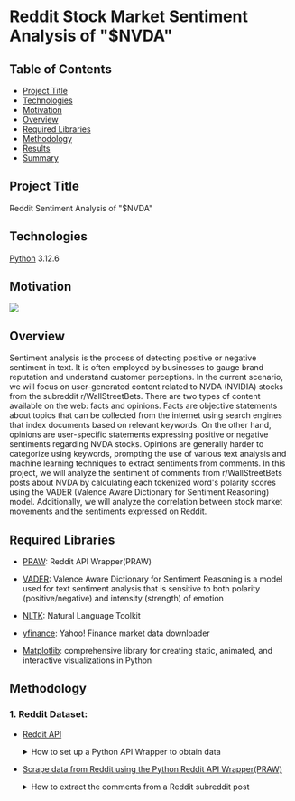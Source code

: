 # Reddit Stock Market Sentiment Analysis of "$NVDA" 


## Table of Contents
* [Project Title](#project-title)
* [Technologies](#technologies)
* [Motivation](#motivation)
* [Overview](#overview)
* [Required Libraries](#required-library)
* [Methodology](#methodology)
* [Results](#results)
* [Summary](#summary)



## Project Title
Reddit Sentiment Analysis of "$NVDA"

## Technologies
[Python](https://www.python.org/downloads/ "Download Python") 3.12.6

## Motivation
![](https://i.pinimg.com/564x/19/c1/3c/19c13c17a1765b1d3073f10e73e6419f.jpg)


## Overview 

Sentiment analysis is the process of detecting positive or negative sentiment in text. It is often employed by businesses to gauge brand reputation and understand customer perceptions. In the current scenario, we will focus on user-generated content related to NVDA (NVIDIA) stocks from the subreddit r/WallStreetBets. There are two types of content available on the web: facts and opinions. Facts are objective statements about topics that can be collected from the internet using search engines that index documents based on relevant keywords. On the other hand, opinions are user-specific statements expressing positive or negative sentiments regarding NVDA stocks. Opinions are generally harder to categorize using keywords, prompting the use of various text analysis and machine learning techniques to extract sentiments from comments. In this project, we will analyze the sentiment of comments from r/WallStreetBets posts about NVDA by calculating each tokenized word's polarity scores using the VADER (Valence Aware Dictionary for Sentiment Reasoning) model. Additionally, we will analyze the correlation between stock market movements and the sentiments expressed on Reddit.

## Required Libraries

* [PRAW](https://praw.readthedocs.io/en/stable/getting_started/installation.html): Reddit API Wrapper(PRAW)

* [VADER](https://pypi.org/project/vaderSentiment/#data): Valence Aware Dictionary for Sentiment Reasoning is a model used for text sentiment analysis that is sensitive to both polarity (positive/negative) and intensity (strength) of emotion

* [NLTK](https://www.nltk.org/install.html): Natural Language Toolkit

* [yfinance](https://pypi.org/project/yfinance/): Yahoo! Finance market data downloader

* [Matplotlib](https://matplotlib.org/): comprehensive library for creating static, animated, and interactive visualizations in Python


## Methodology

### 1. Reddit Dataset:
* [Reddit API](https://www.reddit.com/dev/api/)
  <details>
  <summary>How to set up a Python API Wrapper to obtain data</summary>
  
    ## Prerequisites
    1. To access Reddit's API, you will need to create a [Reddit account](https://www.reddit.com/register/)
    2. Client ID
    3. Client Secret
    4. User Agent

    ## Getting Access
  ![](img/create_application.png)
    1. Create an application via [App Preferences](https://www.reddit.com/prefs/apps), then select the "Are you a developer? Create another app..." at the bottom of the page.
    2. Fill out the required details: your API's **Name**, make sure to select the **'script'** option and the redirect URL with **http://localhost:8080** or **“http://www.example.com/unused/redirect/uri”** --- and click **'create app'**.
  
    ## Authentication Information
  ![](img/developed_app.png)
  iii. **Client ID('personal use script')**, **Client Secret('secret')**, and **User Agent('name')** values will be shown after creating your application-- these authentication information will be needed to create the ```praw.reddit```.
  
    ## Create a reddit connection with reddit API information


  ```python
  
  # Create praw.Reddit object with with reddit OAuth creds
  # Reddit application creds created at https://www.reddit.com/prefs/apps
  reddit = praw.Reddit(
              client_id= PRAWConfig.REDDIT_CLIENT_ID,
              client_secret= PRAWConfig.REDDIT_CLIENT_SECRET,
              user_agent= PRAWConfig.REDDIT_USER_AGENT)
   ```
  
    
  </details>
  
 * [Scrape data from Reddit using the Python Reddit API Wrapper(PRAW)](https://praw.readthedocs.io/en/latest/getting_started/authentication.html#script-application)
 
    <details>
    <summary>How to extract the comments from a Reddit subreddit post</summary>

  
     
  
      *
  
   
  
  
      
      

  
    </details>
    
 


